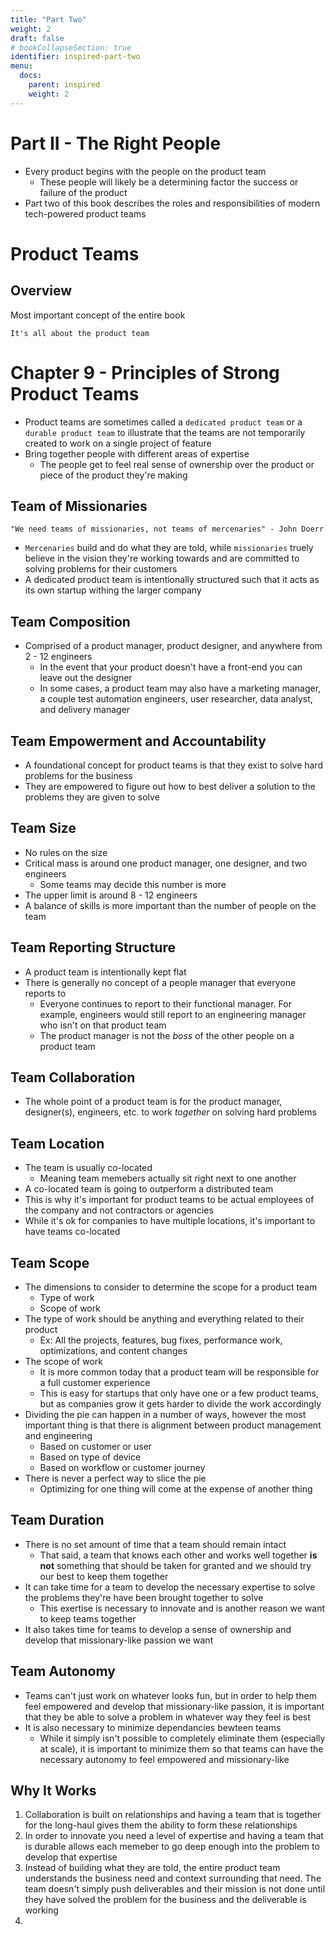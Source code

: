 ```yaml
---
title: "Part Two"
weight: 2
draft: false
# bookCollapseSection: true
identifier: inspired-part-two
menu:
  docs:
    parent: inspired
    weight: 2
---
```


# Part II - The Right People
- Every product begins with the people on the product team
  - These people will likely be a determining factor the success or failure of the product
- Part two of this book describes the roles and responsibilities of modern tech-powered product teams

# Product Teams
## Overview
Most important concept of the entire book

```
It's all about the product team
```

# Chapter 9 - Principles of Strong Product Teams
- Product teams are sometimes called a `dedicated product team` or a `durable product team` to illustrate that the teams are not temporarily created to work on a single project of feature
- Bring together people with different areas of expertise
  - The people get to feel real sense of ownership over the product or piece of the product they're making

## Team of Missionaries
```
"We need teams of missionaries, not teams of mercenaries" - John Doerr
```

- `Mercenaries` build and do what they are told, while `missionaries` truely believe in the vision they're working towards and are committed to solving problems for their customers
- A dedicated product team is intentionally structured such that it acts as its own startup withing the larger company

## Team Composition
- Comprised of a product manager, product designer, and anywhere from 2 - 12 engineers
  - In the event that your product doesn't have a front-end you can leave out the designer
  - In some cases, a product team may also have a marketing manager, a couple test automation engineers, user researcher, data analyst, and delivery manager

## Team Empowerment and Accountability
- A foundational concept for product teams is that they exist to solve hard problems for the business
- They are empowered to figure out how to best deliver a solution to the problems they are given to solve

## Team Size
- No rules on the size
- Critical mass is around one product manager, one designer, and two engineers
  - Some teams may decide this number is more
- The upper limit is around 8 - 12 engineers
- A balance of skills is more important than the number of people on the team

## Team Reporting Structure
- A product team is intentionally kept flat
- There is generally no concept of a people manager that everyone reports to
  - Everyone continues to report to their functional manager. For example, engineers would still report to an engineering manager who isn't on that product team
  - The product manager is not the *boss* of the other people on a product team

## Team Collaboration
- The whole point of a product team is for the product manager, designer(s), engineers, etc. to work *together* on solving hard problems

## Team Location
- The team is usually co-located
  - Meaning team memebers actually sit right next to one another
- A co-located team is going to outperform a distributed team
- This is why it's important for product teams to be actual employees of the company and not contractors or agencies
- While it's ok for companies to have multiple locations, it's important to have teams co-located

## Team Scope
- The dimensions to consider to determine the scope for a product team
  - Type of work
  - Scope of work
- The type of work should be anything and everything related to their product
  - Ex: All the projects, features, bug fixes, performance work, optimizations, and content changes
- The scope of work
  - It is more common today that a product team will be responsible for a full customer experience
  - This is easy for startups that only have one or a few product teams, but as companies grow it gets harder to divide the work accordingly
- Dividing the pie can happen in a number of ways, however the most important thing is that there is alignment between product management and engineering
  - Based on customer or user
  - Based on type of device
  - Based on workflow or customer journey
- There is never a perfect way to slice the pie
  - Optimizing for one thing will come at the expense of another thing

## Team Duration
- There is no set amount of time that a team should remain intact
  - That said, a team that knows each other and works well together **is not** something that should be taken for granted and we should try our best to keep them together
- It can take time for a team to develop the necessary expertise to solve the problems they're have been brought together to solve
  - This exertise is necessary to innovate and is another reason we want to keep teams together
- It also takes time for teams to develop a sense of ownership and develop that missionary-like passion we want

## Team Autonomy
- Teams can't just work on whatever looks fun, but in order to help them feel empowered and develop that missionary-like passion, it is important that they be able to solve a problem in whatever way they feel is best
- It is also necessary to minimize dependancies bewteen teams
  - While it simply isn't possible to completely eliminate them (especially at scale), it is important to minimize them so that teams can have the necessary autonomy to feel empowered and missionary-like

## Why It Works
1. Collaboration is built on relationships and having a team that is together for the long-haul gives them the ability to form these relationships
2. In order to innovate you need a level of expertise and having a team that is durable allows each memeber to go deep enough into the problem to develop that expertise
3. Instead of building what they are told, the entire product team understands the business need and context surrounding that need. The team doesn't simply push deliverables and their mission is not done until they have solved the problem for the business and the deliverable is working
4. 